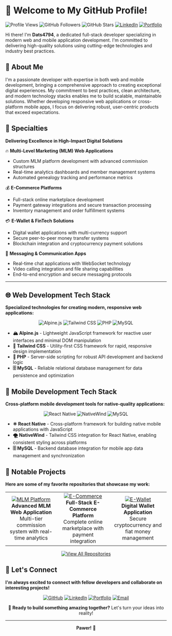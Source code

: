 # 👋 Welcome to My GitHub Profile!

![Profile Views](https://komarev.com/ghpvc/?username=Dats4794&color=blue&style=flat-square)
![GitHub Followers](https://img.shields.io/github/followers/Dats4794?style=flat-square&color=blue)
![GitHub Stars](https://img.shields.io/github/stars/Dats4794?style=flat-square&color=yellow)
[![LinkedIn](https://img.shields.io/badge/LinkedIn-Connect-blue?style=flat-square&logo=linkedin)](https://linkedin.com/in/dats4794)
[![Portfolio](https://img.shields.io/badge/Portfolio-Visit-brightgreen?style=flat-square&logo=google-chrome)](https://dats4794.dev)

Hi there! I'm **Dats4794**, a dedicated full-stack developer specializing in modern web and mobile application development. I'm committed to delivering high-quality solutions using cutting-edge technologies and industry best practices.

## 🚀 About Me

I'm a passionate developer with expertise in both web and mobile development, bringing a comprehensive approach to creating exceptional digital experiences. My commitment to best practices, clean architecture, and modern technology stacks enables me to build scalable, maintainable solutions. Whether developing responsive web applications or cross-platform mobile apps, I focus on delivering robust, user-centric products that exceed expectations.

## 🎯 Specialties

**Delivering Excellence in High-Impact Digital Solutions**

🔥 **Multi-Level Marketing (MLM) Web Applications**
- Custom MLM platform development with advanced commission structures
- Real-time analytics dashboards and member management systems
- Automated genealogy tracking and performance metrics

💰 **E-Commerce Platforms**
- Full-stack online marketplace development
- Payment gateway integrations and secure transaction processing
- Inventory management and order fulfillment systems

💳 **E-Wallet & FinTech Solutions**
- Digital wallet applications with multi-currency support
- Secure peer-to-peer money transfer systems
- Blockchain integration and cryptocurrency payment solutions

💬 **Messaging & Communication Apps**
- Real-time chat applications with WebSocket technology
- Video calling integration and file sharing capabilities
- End-to-end encryption and secure messaging protocols

---

## 🌐 Web Development Tech Stack

**Specialized technologies for creating modern, responsive web applications:**

<div align="center">
  
![Alpine.js](https://img.shields.io/badge/Alpine.js-8BC34A?style=for-the-badge&logo=alpine.js&logoColor=white)
![Tailwind CSS](https://img.shields.io/badge/Tailwind_CSS-38B2AC?style=for-the-badge&logo=tailwind-css&logoColor=white)
![PHP](https://img.shields.io/badge/PHP-777BB4?style=for-the-badge&logo=php&logoColor=white)
![MySQL](https://img.shields.io/badge/MySQL-4479A1?style=for-the-badge&logo=mysql&logoColor=white)

</div>

- **🏔️ Alpine.js** - Lightweight JavaScript framework for reactive user interfaces and minimal DOM manipulation
- **🎨 Tailwind CSS** - Utility-first CSS framework for rapid, responsive design implementation
- **🐘 PHP** - Server-side scripting for robust API development and backend logic
- **🗄️ MySQL** - Reliable relational database management for data persistence and optimization

## 📱 Mobile Development Tech Stack

**Cross-platform mobile development tools for native-quality applications:**

<div align="center">
  
![React Native](https://img.shields.io/badge/React_Native-20232A?style=for-the-badge&logo=react&logoColor=61DAFB)
![NativeWind](https://img.shields.io/badge/NativeWind-38B2AC?style=for-the-badge&logo=tailwind-css&logoColor=white)
![MySQL](https://img.shields.io/badge/MySQL-4479A1?style=for-the-badge&logo=mysql&logoColor=white)

</div>

- **⚛️ React Native** - Cross-platform framework for building native mobile applications with JavaScript
- **🌪️ NativeWind** - Tailwind CSS integration for React Native, enabling consistent styling across platforms
- **🗄️ MySQL** - Backend database integration for mobile app data management and synchronization

## 📂 Notable Projects

**Here are some of my favorite repositories that showcase my work:**

<table>
<tr>
<td align="center">
<a href="https://github.com/Dats4794/project-1">
<img src="https://img.shields.io/badge/Project-MLM_Platform-FF6B6B?style=for-the-badge&logo=rocket" alt="MLM Platform"/>
</a>
<br><strong>Advanced MLM Web Application</strong>
<br>Multi-tier commission system with real-time analytics
</td>
<td align="center">
<a href="https://github.com/Dats4794/project-2">
<img src="https://img.shields.io/badge/Project-E_Commerce-4ECDC4?style=for-the-badge&logo=shopping-cart" alt="E-Commerce"/>
</a>
<br><strong>Full-Stack E-Commerce Platform</strong>
<br>Complete online marketplace with payment integration
</td>
<td align="center">
<a href="https://github.com/Dats4794/project-3">
<img src="https://img.shields.io/badge/Project-E_Wallet-45B7D1?style=for-the-badge&logo=wallet" alt="E-Wallet"/>
</a>
<br><strong>Digital Wallet Application</strong>
<br>Secure cryptocurrency and fiat money management
</td>
</tr>
</table>

<div align="center">
  
[![View All Repositories](https://img.shields.io/badge/View_All_Repositories-181717?style=for-the-badge&logo=github&logoColor=white)](https://github.com/Dats4794?tab=repositories)

</div>

## 🤝 Let's Connect

**I'm always excited to connect with fellow developers and collaborate on interesting projects!**

<div align="center">

[![GitHub](https://img.shields.io/badge/GitHub-181717?style=for-the-badge&logo=github&logoColor=white)](https://github.com/Dats4794)
[![LinkedIn](https://img.shields.io/badge/LinkedIn-0077B5?style=for-the-badge&logo=linkedin&logoColor=white)](https://linkedin.com/in/dats4794)
[![Portfolio](https://img.shields.io/badge/Portfolio-FF5722?style=for-the-badge&logo=google-chrome&logoColor=white)](https://dats4794.dev)
[![Email](https://img.shields.io/badge/Email-D14836?style=for-the-badge&logo=gmail&logoColor=white)](mailto:contact@dats4794.dev)

</div>

<div align="center">
  
🚀 **Ready to build something amazing together?** Let's turn your ideas into reality!

</div>

---

<div align="center">
  
**Pawer!** 💪

</div>